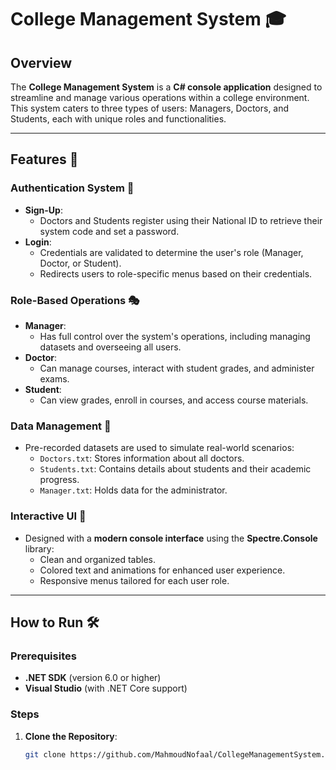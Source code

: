 # College Management System 🎓

## Overview
The **College Management System** is a **C# console application** designed to streamline and manage various operations within a college environment. This system caters to three types of users: Managers, Doctors, and Students, each with unique roles and functionalities.

---

## Features 🚀

### Authentication System 🔐
- **Sign-Up**: 
  - Doctors and Students register using their National ID to retrieve their system code and set a password.
- **Login**:
  - Credentials are validated to determine the user's role (Manager, Doctor, or Student).
  - Redirects users to role-specific menus based on their credentials.

### Role-Based Operations 🎭
- **Manager**:
  - Has full control over the system's operations, including managing datasets and overseeing all users.
- **Doctor**:
  - Can manage courses, interact with student grades, and administer exams.
- **Student**:
  - Can view grades, enroll in courses, and access course materials.

### Data Management 📂
- Pre-recorded datasets are used to simulate real-world scenarios:
  - `Doctors.txt`: Stores information about all doctors.
  - `Students.txt`: Contains details about students and their academic progress.
  - `Manager.txt`: Holds data for the administrator.

### Interactive UI 🎨
- Designed with a **modern console interface** using the **Spectre.Console** library:
  - Clean and organized tables.
  - Colored text and animations for enhanced user experience.
  - Responsive menus tailored for each user role.

---

## How to Run 🛠

### Prerequisites
- **.NET SDK** (version 6.0 or higher)
- **Visual Studio** (with .NET Core support)

### Steps
1. **Clone the Repository**:
   ```bash
   git clone https://github.com/MahmoudNofaal/CollegeManagementSystem.git
